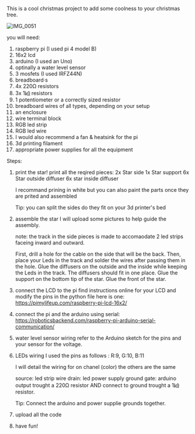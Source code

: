 This is a cool christmas project to add some coolness to your christmas tree.

![IMG_0051](https://github.com/SamG105/Raspberry-pi-controlled-Christmas-tree/assets/134083336/d80150f5-7567-4824-851b-ef092d5c5ab1)

you  will need:
1. raspberry pi (I used pi 4 model B)
2. 16x2 lcd
3. arduino (I used an Uno)
4. optinally a water level sensor
5. 3 mosfets (I used IRFZ44N)
6. breadboard·s
7. 4x 220Ω resistors
8. 3x 1㏀ resistors
9. 1 potentiometer or a correctly sized resistor
10. breadboard wires of all types, depending on your setup
11. an enclosure
12. wire terminal block
13. RGB led strip
14. RGB led wire
16. I would also recommend a fan & heatsink for the pi
17. 3d printing filament
18. appropriate power supplies for all the equipment


Steps: 
1) print the star!
   print all the reqired pieces:
   2x Star side
   1x Star support
   6x Star outside diffuser
   6x star inside diffuser

   I recommand prining in white but you can also paint the parts once they are prited and assembled

   Tip: you can split the sides do they fit on your 3d printer's bed

2) assemble the star
   I will upload some pictures to help guide the assembly.

   note: the track in the side pieces is made to accomaodate 2 led strips faceing inward and outward.

   First, drill a hole for the cable on the side that will be the back.
   Then, place your Leds in the track and solder the wires after passing them in the hole.
   Glue the diffusers on the outside and the inside while keeping the Leds in the track. The diffusers should fit in one place.
   Glue the support on the bottom tip of the star.
   Glue the front of the star.

3) connect the LCD to the pi
   find instructions online for your LCD and modify the pins in the python file
   here is one: https://pimylifeup.com/raspberry-pi-lcd-16x2/

4) connect the pi and the arduino using serial:
   https://roboticsbackend.com/raspberry-pi-arduino-serial-communication/

5) water level sensor wiring
   refer to the Arduino sketch for the pins and your sensor for the voltage.

6) LEDs wiring
   I used the pins as follows : R:9, G:10, B:11

   I will detail the wiring for on chanel (color) the others are the same

   source: led strip wire
   drain: led power supply ground
   gate: arduino output trought a 220Ω resistor AND connect to ground trought a 1㏀ resistor.

   Tip: Connect the arduino and power supplie grounds together.

7) upload all the code
8) have fun!
   
